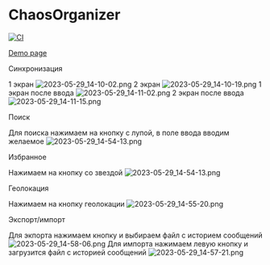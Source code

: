# ChaosOrganizer

[![CI](https://github.com/GreyRuler/ChaosOrganizer-frontend/actions/workflows/main.yml/badge.svg)](https://github.com/GreyRuler/ChaosOrganizer-frontend/actions/workflows/main.yml)

[Demo page](https://greyruler.github.io/ChaosOrganizer-frontend/)

Синхронизация

1 экран
![2023-05-29_14-10-02.png](resources%2F2023-05-29_14-10-02.png)
2 экран
![2023-05-29_14-10-19.png](resources%2F2023-05-29_14-10-19.png)
1 экран после ввода
![2023-05-29_14-11-02.png](resources%2F2023-05-29_14-11-02.png)
2 экран после ввода
![2023-05-29_14-11-15.png](resources%2F2023-05-29_14-11-15.png)

Поиск

Для поиска нажимаем на кнопку с лупой, в поле ввода вводим желаемое
![2023-05-29_14-54-13.png](resources%2F2023-05-29_14-54-13.png)

Избранное

Нажимаем на кнопку со звездой
![2023-05-29_14-54-13.png](resources%2F2023-05-29_14-54-13.png)

Геолокация

Нажимаем на кнопку геолокации
![2023-05-29_14-55-20.png](resources%2F2023-05-29_14-55-20.png)

Экспорт/импорт

Для экпорта нажимаем кнопку и выбираем файл с историем сообщений
![2023-05-29_14-58-06.png](resources%2F2023-05-29_14-58-06.png)
Для импорта нажимаем левую кнопку и загрузится файл с историей сообщений
![2023-05-29_14-57-21.png](resources%2F2023-05-29_14-57-21.png)
